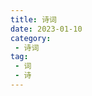 ```yaml
---
title: 诗词
date: 2023-01-10
category:
 - 诗词
tag:
 - 词
 - 诗
---
```

<Sici/>

<script setup lang="ts">
import Sici from "@Sici";
</script>